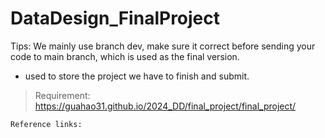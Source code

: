 # DataDesign_FinalProject

Tips: We mainly use branch dev, make sure it correct before sending your code to main branch,
which is used as the final version.


+ used to store the project we have to finish and submit.
> Requirement: https://guahao31.github.io/2024_DD/final_project/final_project/
```
Reference links:




```
